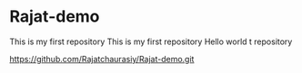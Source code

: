 # Rajat-demo
This is my first repository
This is my first repository
Hello world
t repository


https://github.com/Rajatchaurasiy/Rajat-demo.git 